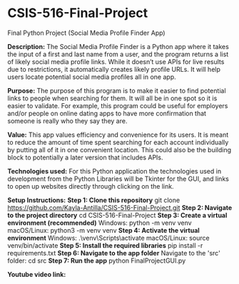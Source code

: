 # CSIS-516-Final-Project
Final Python Project (Social Media Profile Finder App) 

**Description:** The Social Media Profile Finder is a Python app where it takes the input of a first and last name from a user, and the program returns a list of likely social media profile links. While it doesn’t use APIs for live results due to restrictions, it automatically creates likely profile URLs. It will help users locate potential social media profiles all in one app. 

**Purpose:**  The purpose of this program is to make it easier to find potential links to people when searching for them. It will all be in one spot so it is easier to validate. For example, this program could be useful for employers and/or people on online dating apps to have more confirmation that someone is really who they say they are. 

**Value:**  This app values efficiency and convenience for its users. It is meant to reduce the amount of time spent searching for each account individually by putting all of it in one convenient location. This could also be the building block to potentially a later version that includes APIs.

**Technologies used:** For this Python application the technologies used in development from the Python Libraries will be Tkinter for the GUI, and links to open up websites directly through clicking on the link.

**Setup Instructions:** 
  **Step 1: Clone this repository**
    git clone https://github.com/Kayla-Antilla/CSIS-516-Final-Project.git
  **Step 2: Navigate to the project directory**
    cd CSIS-516-Final-Project
  **Step 3: Create a virtual environment (recommended)**
    Windows:
      python -m venv venv
    macOS/Linux:
      python3 -m venv venv
  **Step 4: Activate the virtual environment**
    Windows:
      .\venv\Scripts\activate
    macOS/Linux:
      source venv/bin/activate
  **Step 5: Install the required libraries**
    pip install -r requirements.txt
  **Step 6: Navigate to the app folder**
    Navigate to the 'src' folder:
      cd src
  **Step 7: Run the app**
    python FinalProjectGUI.py

**Youtube video link:** 

